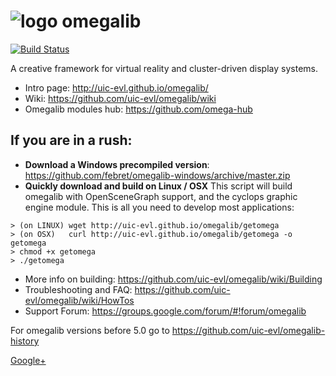 ![logo](https://code.google.com/p/omegalib/logo?cct=1370642046) omegalib
========
[![Build Status](https://travis-ci.org/uic-evl/omegalib.svg?branch=master)](https://travis-ci.org/uic-evl/omegalib)

A creative framework for virtual reality and cluster-driven display systems.

- Intro page: http://uic-evl.github.io/omegalib/
- Wiki: https://github.com/uic-evl/omegalib/wiki
- Omegalib modules hub: https://github.com/omega-hub

## If you are in a rush:
- **Download a Windows precompiled version**: https://github.com/febret/omegalib-windows/archive/master.zip
- **Quickly download and build on Linux / OSX** This script will build omegalib with OpenSceneGraph support, and the cyclops graphic engine module. This is all you need to develop most applications:
```
> (on LINUX) wget http://uic-evl.github.io/omegalib/getomega
> (on OSX)   curl http://uic-evl.github.io/omegalib/getomega -o getomega
> chmod +x getomega
> ./getomega
```

- More info on building: https://github.com/uic-evl/omegalib/wiki/Building
- Troubleshooting and FAQ: https://github.com/uic-evl/omegalib/wiki/HowTos
- Support Forum: https://groups.google.com/forum/#!forum/omegalib
 
For omegalib versions before 5.0 go to https://github.com/uic-evl/omegalib-history

<a href="https://plus.google.com/105527429589387055081" rel="publisher">Google+</a>
